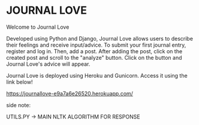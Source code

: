 # JOURNAL LOVE

Welcome to Journal Love

Developed using Python and Django, Journal Love allows users to describe their feelings and receive input/advice.
To submit your first journal entry, register and log in. Then, add a post. After adding the post, click on the created post
and scroll to the "analyze" button. Click on the button and Journal Love's advice will appear.

Journal Love is deployed using Heroku and Gunicorn. Access it using the link below!

https://journallove-e9a7a6e26520.herokuapp.com/

side note:

UTILS.PY -> MAIN NLTK ALGORITHM FOR RESPONSE 
